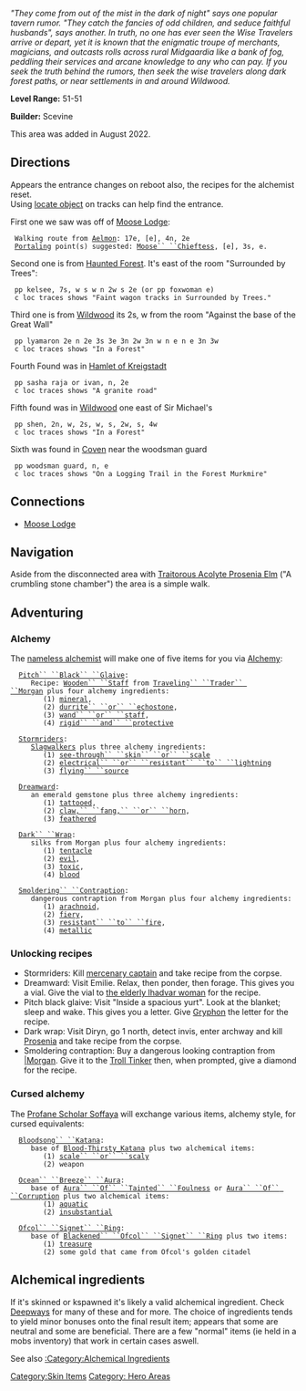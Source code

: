 *"They come from out of the mist in the dark of night" says one popular
tavern rumor. "They catch the fancies of odd children, and seduce
faithful husbands", says another. In truth, no one has ever seen the
Wise Travelers arrive or depart, yet it is known that the enigmatic
troupe of merchants, magicians, and outcasts rolls across rural
Midgaardia like a bank of fog, peddling their services and arcane
knowledge to any who can pay. If you seek the truth behind the rumors,
then seek the wise travelers along dark forest paths, or near
settlements in and around Wildwood.*

**Level Range:** 51-51

**Builder:** Scevine

This area was added in August 2022.

## Directions

Appears the entrance changes on reboot also, the recipes for the
alchemist reset.  
Using [locate object](Locate_Object.md "wikilink") on tracks can help
find the entrance.

First one we saw was off of [Moose Lodge](Moose_Lodge "wikilink"):

` Walking route from `[`Aelmon`](Aelmon.md "wikilink")`: 17e, [e], 4n, 2e`  
` `[`Portaling`](Portal.md "wikilink")` point(s) suggested: `[`Moose`` ``Chieftess`](Moose_Chieftess "wikilink")`, [e], 3s, e.`

Second one is from [Haunted Forest](Haunted_Forest "wikilink"). It's
east of the room "Surrounded by Trees":

` pp kelsee, 7s, w s w n 2w s 2e (or pp foxwoman e)`  
` c loc traces shows "Faint wagon tracks in Surrounded by Trees."`

Third one is from [Wildwood](Wildwood "wikilink") its 2s, w from the
room "Against the base of the Great Wall"

` pp lyamaron 2e n 2e 3s 3e 3n 2w 3n w n e n e 3n 3w`  
` c loc traces shows "In a Forest"`

Fourth Found was in [ Hamlet of
Kreigstadt](:Category:Hamlet_Of_Kreigstadt.md "wikilink")

` pp sasha raja or ivan, n, 2e`  
` c loc traces shows "A granite road"`

Fifth found was in [Wildwood](Wildwood "wikilink") one east of Sir
Michael's

` pp shen, 2n, w, 2s, w, s, 2w, s, 4w`  
` c loc traces shows "In a Forest"`

Sixth was found in [Coven](Coven "wikilink") near the woodsman guard

` pp woodsman guard, n, e`  
` c loc traces shows "On a Logging Trail in the Forest Murkmire"`

## Connections

-   [Moose Lodge](:Category:Moose_Lodge.md "wikilink")

## Navigation

Aside from the disconnected area with [Traitorous Acolyte Prosenia
Elm](Traitorous_Acolyte_Prosenia_Elm "wikilink") ("A crumbling stone
chamber") the area is a simple walk.

## Adventuring

### Alchemy

The [nameless alchemist](nameless_alchemist "wikilink") will make one of
five items for you via [Alchemy](Alchemy "wikilink"):

`  `[`Pitch`` ``Black`` ``Glaive`](Pitch_Black_Glaive "wikilink")`:`  
`     Recipe: `[`Wooden`` ``Staff`](Wooden_Staff "wikilink")` from `[`Traveling`` ``Trader`` ``Morgan`](Traveling_Trader_Morgan "wikilink")` plus four alchemy ingredients:`  
`        (1) `[`mineral`](Alchemical_Ingredients_-_Mineral.md "wikilink")`,`  
`        (2) `[`durrite`` ``or`` ``echostone`](Alchemical_Ingredients_-_Durrite_or_echostone.md "wikilink")`,`  
`        (3) `[`wand`` ``or`` ``staff`](Alchemical_Ingredients_-_Wand_or_staff.md "wikilink")`,`  
`        (4) `[`rigid`` ``and`` ``protective`](Alchemical_Ingredients_-_Rigid_and_Protective.md "wikilink")

`  `[`Stormriders`](Stormriders "wikilink")`:`  
`     `[`Slagwalkers`](Slagwalkers "wikilink")` plus three alchemy ingredients:`  
`        (1) `[`see-through`` ``skin`` ``or`` ``scale`](Alchemical_Ingredients_-_See_Through_skin_or_Scale.md "wikilink")  
`        (2) `[`electrical`` ``or`` ``resistant`` ``to`` ``lightning`](Alchemical_Ingredients_-_Electrical_or_Resistant_to_Lightning.md "wikilink")  
`        (3) `[`flying`` ``source`](Alchemical_Ingredients_-_Flying_Source.md "wikilink")

`  `[`Dreamward`](Dreamward "wikilink")`:`  
`     an emerald gemstone plus three alchemy ingredients:`  
`        (1) `[`tattooed`](Alchemical_Ingredients_-_Tattooed.md "wikilink")`,`  
`        (2) `[`claw,`` ``fang,`` ``or`` ``horn`](Alchemical_Ingredients_-_Claw,_Fang,_or_Horn.md "wikilink")`,`  
`        (3) `[`feathered`](Alchemical_Ingredients_-_Feathered.md "wikilink")

`  `[`Dark`` ``Wrap`](Dark_Wrap "wikilink")`:`  
`     silks from Morgan plus four alchemy ingredients:`  
`        (1) `[`tentacle`](Alchemical_Ingredients_-_Tentacle.md "wikilink")  
`        (2) `[`evil`](Alchemical_Ingredients_-_Evil.md "wikilink")`,`  
`        (3) `[`toxic`](Alchemical_Ingredients_-_Toxic.md "wikilink")`,`  
`        (4) `[`blood`](Alchemical_Ingredients_-_Blood.md "wikilink")

`  `[`Smoldering`` ``Contraption`](Smoldering_Contraption "wikilink")`:`  
`     dangerous contraption from Morgan plus four alchemy ingredients:`  
`        (1) `[`arachnoid`](Alchemical_Ingredients_-_Arachnoid.md "wikilink")`,`  
`        (2) `[`fiery`](Alchemical_Ingredients_-_Fiery.md "wikilink")`,`  
`        (3) `[`resistant`` ``to`` ``fire`](Alchemical_Ingredients_-_Resistant_To_Fire.md "wikilink")`,`  
`        (4) `[`metallic`](Alchemical_Ingredients_-_Metallic.md "wikilink")

### Unlocking recipes

-   Stormriders: Kill [mercenary
    captain](Mercenary_Captain.md "wikilink") and take recipe from the
    corpse.
-   Dreamward: Visit Emilie. Relax, then ponder, then forage. This gives
    you a vial. Give the vial to [the elderly lhadvar
    woman](An_Elderly_Lhadvar_Woman.md "wikilink") for the recipe.
-   Pitch black glaive: Visit "Inside a spacious yurt". Look at the
    blanket; sleep and wake. This gives you a letter. Give
    [Gryphon](Gryphon "wikilink") the letter for the recipe.
-   Dark wrap: Visit Diryn, go 1 north, detect invis, enter archway and
    kill [Prosenia](Traitorous_Acolyte_Prosenia_Elm.md "wikilink") and
    take recipe from the corpse.
-   Smoldering contraption: Buy a dangerous looking contraption from
    [\|Morgan](Traveling_Trader_Morgan.md "wikilink"). Give it to the
    [Troll Tinker](Troll_Tinker "wikilink") then, when prompted, give a
    diamond for the recipe.

### Cursed alchemy

The [Profane Scholar Soffaya](Profane_Scholar_Soffaya "wikilink") will
exchange various items, alchemy style, for cursed equivalents:

`  `[`Bloodsong`` ``Katana`](Bloodsong_Katana "wikilink")`:`  
`     base of `[`Blood-Thirsty_Katana`](Blood-Thirsty_Katana "wikilink")` plus two alchemical items:`  
`        (1) `[`scale`` ``or`` ``scaly`](Alchemical_Ingredients_-_Scale_or_Scaly.md "wikilink")  
`        (2) weapon`

`  `[`Ocean`` ``Breeze`` ``Aura`](Ocean_Breeze_Aura "wikilink")`:`  
`     base of `[`Aura`` ``Of`` ``Tainted`` ``Foulness`](Aura_Of_Tainted_Foulness "wikilink")` or `[`Aura`` ``Of`` ``Corruption`](Aura_Of_Corruption "wikilink")` plus two alchemical items:`  
`        (1) `[`aquatic`](Alchemical_Ingredients_-_Aquatic.md "wikilink")  
`        (2) `[`insubstantial`](Alchemical_ingredients_-_insubstantial.md "wikilink")

`  `[`Ofcol`` ``Signet`` ``Ring`](Ofcol_Signet_Ring_(Alchemy).md "wikilink")`:`  
`     base of `[`Blackened`` ``Ofcol`` ``Signet`` ``Ring`](Blackened_Ofcol_Signet_Ring "wikilink")` plus two items:`  
`        (1) `[`treasure`](Alchemical_Ingredients_-_Treasure.md "wikilink")  
`        (2) some gold that came from Ofcol's golden citadel`

## Alchemical ingredients

If it's skinned or kspawned it's likely a valid alchemical ingredient.
Check [Deepways](Deepways "wikilink") for many of these and for more.
The choice of ingredients tends to yield minor bonuses onto the final
result item; appears that some are neutral and some are beneficial.
There are a few "normal" items (ie held in a mobs inventory) that work
in certain cases aswell.

See also [:Category:Alchemical
Ingredients](:Category:Alchemical_Ingredients "wikilink")

[Category:Skin Items](Category:Skin_Items "wikilink") [Category: Hero
Areas](Category:_Hero_Areas "wikilink")
